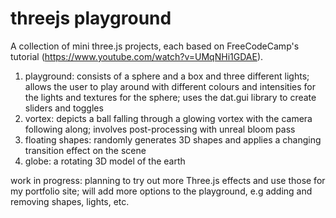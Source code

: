 # threejs playground
A collection of mini three.js projects, each based on FreeCodeCamp's tutorial (https://www.youtube.com/watch?v=UMqNHi1GDAE).

1. playground: consists of a sphere and a box and three different lights; allows the user to play around with different colours and intensities for the lights and textures for the sphere; uses the dat.gui library to create sliders and toggles
2. vortex: depicts a ball falling through a glowing vortex with the camera following along; involves post-processing with unreal bloom pass
3. floating shapes: randomly generates 3D shapes and applies a changing transition effect on the scene
4. globe: a rotating 3D model of the earth

work in progress: planning to try out more Three.js effects and use those for my portfolio site; will add more options to the playground, e.g adding and removing shapes, lights, etc.
